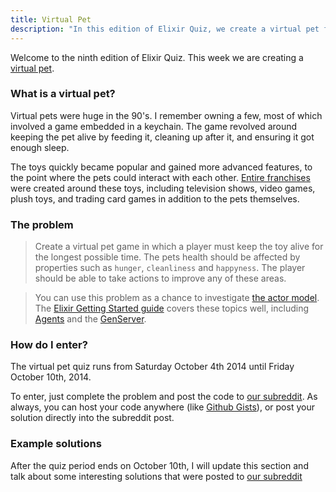 ```yaml
---
title: Virtual Pet
description: "In this edition of Elixir Quiz, we create a virtual pet for us to care for."
---
```


Welcome to the ninth edition of Elixir Quiz. This week we are creating a [virtual pet](http://en.wikipedia.org/wiki/Digital_pet).

### What is a virtual pet?

Virtual pets were huge in the 90's. I remember owning a few, most of which involved a game embedded in a keychain. The game revolved around keeping the pet alive by feeding it, cleaning up after it, and ensuring it got enough sleep.

The toys quickly became popular and gained more advanced features, to the point where the pets could interact with each other. [Entire franchises](http://en.wikipedia.org/wiki/Digimon) were created around these toys, including television shows, video games, plush toys, and trading card games in addition to the pets themselves.

### The problem

> Create a virtual pet game in which a player must keep the toy alive for the longest possible time. The pets health should be affected by properties such as `hunger`, `cleanliness` and `happyness`. The player should be able to take actions to improve any of these areas.

> You can use this problem as a chance to investigate [the actor model](http://www.theerlangelist.com/2013/01/actors-in-erlangelixir.html). The [Elixir Getting Started guide](http://elixir-lang.org/getting_started/1.html) covers these topics well, including [Agents](http://elixir-lang.org/getting_started/mix_otp/2.html) and the [GenServer](http://elixir-lang.org/getting_started/mix_otp/3.html).

### How do I enter?

The virtual pet quiz runs from Saturday October 4th 2014 until Friday October 10th, 2014.

To enter, just complete the problem and post the code to [our subreddit](http://reddit.com/r/elixirquiz). As always, you can host your code anywhere (like [Github Gists](https://gist.github.com/)), or post your solution directly into the subreddit post.

### Example solutions

After the quiz period ends on October 10th, I will update this section and talk about some interesting solutions that were posted to [our subreddit](http://reddit.com/r/elixirquiz)
